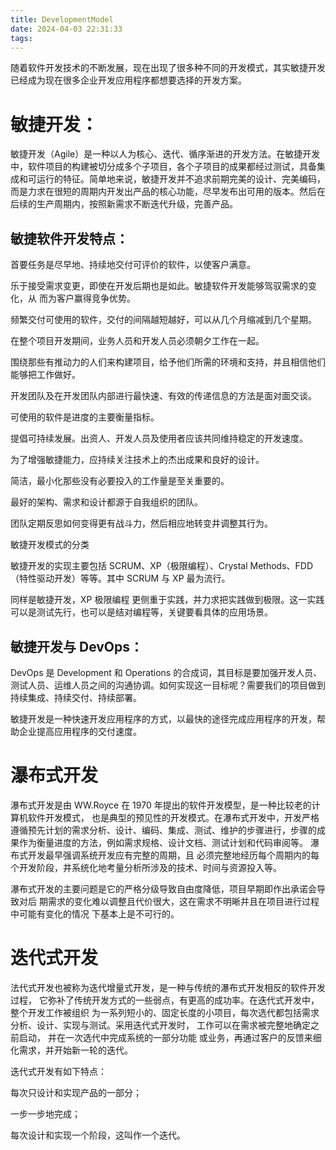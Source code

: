 ```yaml
---
title: DevelopmentModel
date: 2024-04-03 22:31:33
tags:
---
```


随着软件开发技术的不断发展，现在出现了很多种不同的开发模式，其实敏捷开发已经成为现在很多企业开发应用程序都想要选择的开发方案。

# 敏捷开发：

敏捷开发（Agile）是一种以人为核心、迭代、循序渐进的开发方法。在敏捷开发中，软件项目的构建被切分成多个子项目，各个子项目的成果都经过测试，具备集成和可运行的特征。简单地来说，敏捷开发并不追求前期完美的设计、完美编码，而是力求在很短的周期内开发出产品的核心功能，尽早发布出可用的版本。然后在后续的生产周期内，按照新需求不断迭代升级，完善产品。

## 敏捷软件开发特点：

首要任务是尽早地、持续地交付可评价的软件，以使客户满意。

乐于接受需求变更，即使在开发后期也是如此。敏捷软件开发能够驾驭需求的变化，从 而为客户赢得竞争优势。

频繁交付可使用的软件，交付的间隔越短越好，可以从几个月缩减到几个星期。

在整个项目开发期间，业务人员和开发人员必须朝夕工作在一起。

围绕那些有推动力的人们来构建项目，给予他们所需的环境和支持，并且相信他们能够把工作做好。

开发团队及在开发团队内部进行最快速、有效的传递信息的方法是面对面交谈。

可使用的软件是进度的主要衡量指标。

提倡可持续发展。出资人、开发人员及使用者应该共同维持稳定的开发速度。

为了增强敏捷能力，应持续关注技术上的杰出成果和良好的设计。

简洁，最小化那些没有必要投入的工作量是至关重要的。

最好的架构、需求和设计都源于自我组织的团队。

团队定期反思如何变得更有战斗力，然后相应地转变井调整其行为。

敏捷开发模式的分类

敏捷开发的实现主要包括 SCRUM、XP（极限编程）、Crystal Methods、FDD（特性驱动开发）等等。其中 SCRUM 与 XP 最为流行。

同样是敏捷开发，XP 极限编程 更侧重于实践，并力求把实践做到极限。这一实践可以是测试先行，也可以是结对编程等，关键要看具体的应用场景。

## 敏捷开发与 DevOps：

DevOps 是 Development 和 Operations 的合成词，其目标是要加强开发人员、测试人员、运维人员之间的沟通协调。如何实现这一目标呢？需要我们的项目做到持续集成、持续交付、持续部署。

敏捷开发是一种快速开发应用程序的方式，以最快的途径完成应用程序的开发，帮助企业提高应用程序的交付速度。

# 瀑布式开发

瀑布式开发是由 WW.Royce 在 1970 年提出的软件开发模型，是一种比较老的计算机软件开发模式， 也是典型的预见性的开发模式。在瀑布式开发中，开发严格遵循预先计划的需求分析、设计、编码、集成、测试、维护的步骤进行，步骤的成果作为衡量进度的方法，例如需求规格、设计文档、测试计划和代码审阅等。 瀑布式开发最早强调系统开发应有完整的周期，且 必须完整地经历每个周期内的每个开发阶段，井系统化地考量分析所涉及的技术、时间与资源投入等。

瀑布式开发的主要问题是它的严格分级导致自由度降低，项目早期即作出承诺会导致对后 期需求的变化难以调整且代价很大，这在需求不明晰并且在项目进行过程中可能有变化的情况 下基本上是不可行的。

# 迭代式开发

法代式开发也被称为迭代增量式开发，是一种与传统的瀑布式开发相反的软件开发过程， 它弥补了传统开发方式的一些弱点，有更高的成功率。在迭代式开发中，整个开发工作被组织 为一系列短小的、固定长度的小项目，每次选代都包括需求分析、设计、实现与测试。采用迭代式开发时， 工作可以在需求被完整地确定之前启动， 并在一次选代中完成系统的一部分功能 或业务，再通过客户的反馈来细化需求，并开始新一轮的迭代。

迭代式开发有如下特点：

每次只设计和实现产品的一部分；

一步一步地完成；

每次设计和实现一个阶段，这叫作一个迭代。
